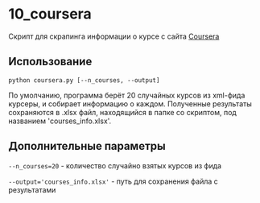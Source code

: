 # 10_coursera

Скрипт для скрапинга информации о курсе с сайта [Coursera](coursera.org)

## Использование

```
python coursera.py [--n_courses, --output]
```
По умолчанию, программа берёт 20 случайных курсов из xml-фида курсеры, и собирает информацию о каждом. Полученные результаты сохраняются в .xlsx файл, находящийся в папке со скриптом, под названием 'courses_info.xlsx'.

## Дополнительные параметры

`--n_courses=20` - количество случайно взятых курсов из фида

`--output='courses_info.xlsx'` - путь для сохранения файла с результатами
